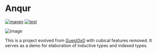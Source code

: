 # Anqur

[![maven]](https://repo1.maven.org/maven2/org/aya-prover/anqur/base/)
[![test](https://github.com/ice1000/anqur/actions/workflows/gradle-check.yml/badge.svg)](https://github.com/ice1000/anqur/actions/workflows/gradle-check.yml)

![image](https://user-images.githubusercontent.com/16398479/162600129-d59a0c0c-de5a-49e4-b0dd-dd3c4fd51938.png)

[maven]: https://img.shields.io/maven-central/v/org.aya-prover/anqur/base
[Guest0x0]: https://github.com/ice1000/Guest0x0

This is a project evolved from [Guest0x0] with cubical features removed. It serves as a demo for elaboration of inductive types and indexed types.
